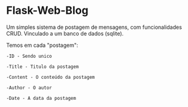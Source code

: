 # Flask-Web-Blog

Um simples sistema de postagem de mensagens, com funcionalidades CRUD. Vinculado a um banco de dados (sqlite).

Temos em cada "postagem":

	-ID - Sendo unico

	-Title - Titulo da postagem

	-Content - O conteúdo da postagem

	-Author - O autor

	-Date - A data da postagem
